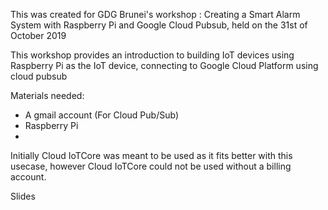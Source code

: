 This was created for GDG Brunei's workshop : Creating a Smart Alarm System with Raspberry Pi and Google Cloud Pubsub, held on the 31st of October 2019

This workshop provides an introduction to building IoT devices using Raspberry Pi as the IoT device, connecting to Google Cloud Platform using cloud pubsub

Materials needed:
- A gmail account (For Cloud Pub/Sub)
- Raspberry Pi
- 

Initially Cloud IoTCore was meant to be used as it fits better with this usecase, however Cloud IoTCore could not be used without a billing account.

Slides

